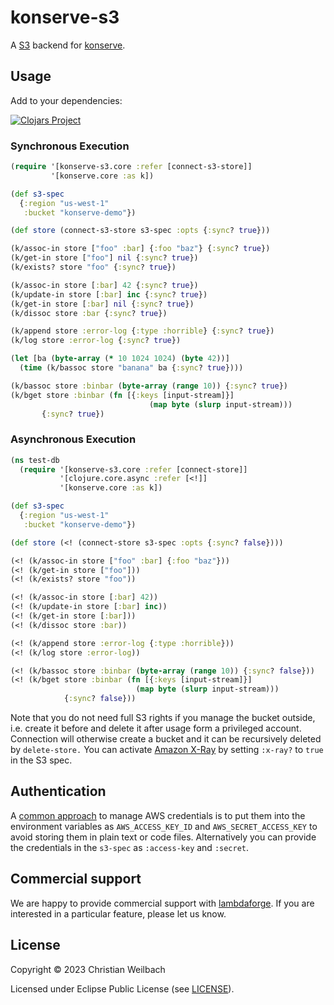 # konserve-s3

A [S3](https://aws.amazon.com/s3) backend for [konserve](https://github.com/replikativ/konserve). 


## Usage

Add to your dependencies:

[![Clojars Project](http://clojars.org/io.replikativ/konserve-s3/latest-version.svg)](http://clojars.org/io.replikativ/konserve-s3)

### Synchronous Execution

``` clojure
(require '[konserve-s3.core :refer [connect-s3-store]]
         '[konserve.core :as k])

(def s3-spec
  {:region "us-west-1"
   :bucket "konserve-demo"})

(def store (connect-s3-store s3-spec :opts {:sync? true}))

(k/assoc-in store ["foo" :bar] {:foo "baz"} {:sync? true})
(k/get-in store ["foo"] nil {:sync? true})
(k/exists? store "foo" {:sync? true})

(k/assoc-in store [:bar] 42 {:sync? true})
(k/update-in store [:bar] inc {:sync? true})
(k/get-in store [:bar] nil {:sync? true})
(k/dissoc store :bar {:sync? true})

(k/append store :error-log {:type :horrible} {:sync? true})
(k/log store :error-log {:sync? true})

(let [ba (byte-array (* 10 1024 1024) (byte 42))]
  (time (k/bassoc store "banana" ba {:sync? true})))

(k/bassoc store :binbar (byte-array (range 10)) {:sync? true})
(k/bget store :binbar (fn [{:keys [input-stream]}]
                               (map byte (slurp input-stream)))
       {:sync? true})

```

### Asynchronous Execution

``` clojure
(ns test-db
  (require '[konserve-s3.core :refer [connect-store]]
           '[clojure.core.async :refer [<!]]
           '[konserve.core :as k])

(def s3-spec
  {:region "us-west-1"
   :bucket "konserve-demo"})

(def store (<! (connect-store s3-spec :opts {:sync? false})))

(<! (k/assoc-in store ["foo" :bar] {:foo "baz"}))
(<! (k/get-in store ["foo"]))
(<! (k/exists? store "foo"))

(<! (k/assoc-in store [:bar] 42))
(<! (k/update-in store [:bar] inc))
(<! (k/get-in store [:bar]))
(<! (k/dissoc store :bar))

(<! (k/append store :error-log {:type :horrible}))
(<! (k/log store :error-log))

(<! (k/bassoc store :binbar (byte-array (range 10)) {:sync? false}))
(<! (k/bget store :binbar (fn [{:keys [input-stream]}]
                            (map byte (slurp input-stream)))
            {:sync? false}))
```

Note that you do not need full S3 rights if you manage the bucket outside, i.e.
create it before and delete it after usage form a privileged account. Connection
will otherwise create a bucket and it can be recursively deleted by
`delete-store.` You can activate [Amazon X-Ray](https://aws.amazon.com/xray/) by
setting `:x-ray?` to `true` in the S3 spec.

## Authentication

A [common
approach](https://docs.aws.amazon.com/sdk-for-java/v1/developer-guide/credentials.html)
to manage AWS credentials is to put them into the environment variables as
`AWS_ACCESS_KEY_ID` and `AWS_SECRET_ACCESS_KEY` to avoid storing them in plain
text or code files. Alternatively you can provide the credentials in the
`s3-spec` as `:access-key` and `:secret`.

## Commercial support

We are happy to provide commercial support with
[lambdaforge](https://lambdaforge.io). If you are interested in a particular
feature, please let us know.

## License

Copyright © 2023 Christian Weilbach

Licensed under Eclipse Public License (see [LICENSE](LICENSE)).
